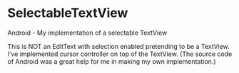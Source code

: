 SelectableTextView
==================

Android - My implementation of a selectable TextView

This is NOT an EditText with selection enabled pretending to be a TextView.
I've implemented cursor controller on top of the TextView. (The source code of Android was a great help for me in making my own implementation.)
